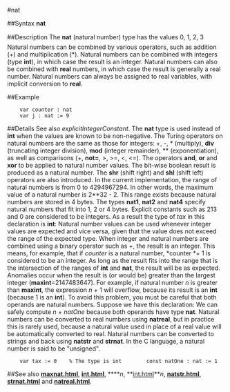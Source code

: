 
#nat

##Syntax
**nat**



##Description
The **nat** (natural number) type has the values 0, 1, 2, 3  Natural numbers can be combined by various operators, such as addition (+) and multiplication (*). Natural numbers can be combined with integers (type **int**), in which case the result is an integer. Natural numbers can also be combined with **real** numbers, in which case the result is generally a real number. Natural numbers can always be assigned to real variables, with implicit conversion to **real**.



##Example



        var counter : nat
        var j : nat := 9
##Details
See also *explicitIntegerConstant*. The **nat** type is used instead of **int** when the values are known to be non-negative.
The Turing operators on natural numbers are the same as those for integers: +, -, * (multiply), **div** (truncating integer division), **mod** (integer remainder), ** (exponentiation), as well as comparisons (+, **not=**, >, >=, <, <=). The operators **and**, **or** and **xor** to be applied to natural number values. The bit-wise boolean result is produced as a natural number. The **shr** (shift right) and **shl** (shift left) operators are also introduced.
In the current implementation, the range of natural numbers is from 0 to 4294967294. In other words, the maximum value of a natural number is 2**32 - 2. This range exists because natural numbers are stored in 4 bytes. The types **nat1**, **nat2** and **nat4** specify natural numbers that fit into 1, 2 or 4 bytes.
Explicit constants such as 213 and 0 are considered to be integers. As a result the type of *tax* in this declaration is **int**:
Natural number values can be used whenever integer values are expected and vice versa, given that the value does not exceed the range of the expected type.
When integer and natural numbers are combined using a binary operator such as +, the result is an integer. This means, for example, that if *counter* is a natural number, *counter *+ 1 is considered to be an integer. As long as the result fits into the range that is the intersection of the ranges of **int** and **nat**, the result will be as expected. Anomalies occur when the result is (or would be) greater than the largest integer (**maxint**=2147483647). For example, if natural number *n* is greater than **maxint**, the expression *n* + 1 will overflow, because its result is an **int** (because 1 is an **int**). To avoid this problem, you must be careful that both operands are natural numbers. 
Suppose we have this declaration:
We can safely compute *n* + *natOne* because both operands have type **nat**.
Natural numbers can be converted to real numbers using **natreal**, but in practice this is rarely used, because a natural value used in place of a real value will be automatically converted to real.
Natural numbers can be converted to strings and back using **natstr** and **strnat**.
In the C language, a natural number is said to be "unsigned".


        var tax := 0    % The type is int        const natOne : nat := 1
##See also
**[maxnat.html](maxnat)**, **[int.html](int)**, **[](nat)***n*, **[int.html](int)***n*, **[natstr.html](natstr)**, **[strnat.html](strnat)** and **[natreal.html](natreal)**.


